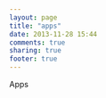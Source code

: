 ```yaml
---
layout: page
title: "apps"
date: 2013-11-28 15:44
comments: true
sharing: true
footer: true
---
```


Apps